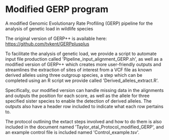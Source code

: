 # Modified GERP program
A modified Genomic Evolutionary Rate Profiling (GERP) pipeline for the analysis of genetic load in wildlife species

The original version of GERP++ is available here: https://github.com/tvkent/GERPplusplus

To facilitate the analysis of genetic load, we provide a script to automate input file production called 'Pipeline_input_alignment_GERP.sh', as well as a modified version of GERP++ which creates more user-friendly outputs and streamlines the extraction of sites of interest from a VCF file as known derived alleles using three outgroup species, a step which can be completed using an R script we provide called 'Derived_alleles_extract.R'.

Specifically, our modified version can handle missing data in the alignments and outputs the position for each score, as well as the allele for three specified sister species to enable the detection of derived alleles. The outputs also have a header row included to indicate what each row pertains to.

The protocol outlining the extact steps involved and how to do them is also included in the document named 'Taylor_etal_Protocol_modified_GERP', and an example control file is included named 'Control_example.tsv'.
